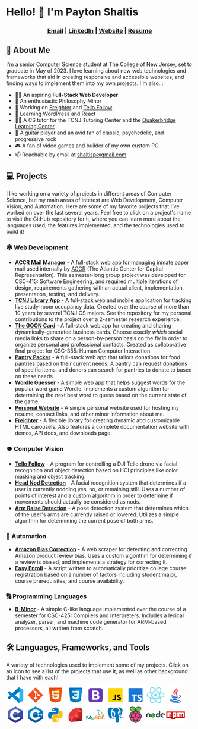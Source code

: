 # Hello! 👋 I'm Payton Shaltis

<div align="center" >

### <a href=mailto:shaltisp@gmail.com title="shaltisp@gmail.com">Email</a> | <a href="https://linkedin.com/in/paytonshaltis" title="paytonshaltis">LinkedIn</a> | <a href="https://paytonshaltis.com" title="paytonshaltis.com">Website</a> | <a href="https://paytonshaltis.com/public/resume.pdf" title="Hosted on paytonshaltis.com">Resume</a>

</div>

## 🧑 About Me

I'm a senior Computer Science student at The College of New Jersey, set to graduate in May of 2023. I love learning about new web technologies and frameworks that aid in creating responsive and accessible websites, and finding ways to implement them into my own projects. I'm also...

- 👨‍💻 An aspiring **Full-Stack Web Developer**
- 🤔 An enthusiastic Philosophy Minor
- 🔭 Working on [Freighter](https://github.com/paytonshaltis/freighter) and [Tello Follow](https://github.com/paytonshaltis/tello-follow)
- 🌱 Learning WordPress and React
- 👨‍🏫 A CS tutor for the TCNJ Tutoring Center and the [Quakerbridge Learning Center](https://www.quaker-bridge.org/#/)
- 🎸 A guitar player and an avid fan of classic, psychedelic, and progressive rock
- 🎮 A fan of video games and builder of my own custom PC
- 📫 Reachable by email at shaltisp@gmail.com

## 💻 Projects

I like working on a variety of projects in different areas of Computer Science, but my main areas of interest are Web Development, Computer Vision, and Automation. Here are some of my favorite projects that I've worked on over the last several years. Feel free to click on a project's name to visit the GitHub repository for it, where you can learn more about the languages used, the features implemented, and the technologies used to build it!

### 🕸 Web Development

- **[ACCR Mail Manager]()** - A full-stack web app for managing inmate paper mail used internally by [ACCR](https://www.atlanticcenter.org/) (The Atlantic Center for Capital Representation). This semester-long group project was developed for CSC-415: Software Engineering, and required multiple iterations of design, requirements gathering with an actual client, implementation, presentation, testing, and delivery.
- **[TCNJ Library App](https://github.com/paytonshaltis/tcnj-library-app)** - A full-stack web and mobile application for tracking live study-room occupancy data. Created over the course of more than 10 years by several TCNJ CS majors. See the repository for my personal contributions to the project over a 2-semester research experience.
- **[The GOON Card](https://github.com/sderacy/gooncard)** - A full-stack web app for creating and sharing dynamically-generated business cards. Choose exactly _which_ social media links to share on a person-by-person basis on the fly in order to organize personal and professional contacts. Created as collaborative final project for CSC-355: Human Computer Interaction.
- **[Pantry Packer](https://github.com/paytonshaltis/pantry-packer)** - A full-stack web app that tailors donations for food pantries based on their current needs. A pantry can request donations of specific items, and donors can search for pantries to donate to based on these needs.
- **[Wordle Guesser](https://github.com/paytonshaltis/wordle-guesser)** - A simple web app that helps suggest words for the popular word game Wordle. Implements a custom algorithm for determining the next best word to guess based on the current state of the game.
- **[Personal Website](https://github.com/paytonshaltis/personal-site)** - A simple personal website used for hosting my resume, contact links, and other minor information about me.
- **[Freighter](https://github.com/paytonshaltis/freighter)** - A flexible library for creating dynamic abd customizable HTML carousels. Also features a complete documentation website with demos, API docs, and downloads page.

### 👁 Computer Vision

- **[Tello Follow](https://github.com/paytonshaltis/tello-follow)** - A program for controlling a DJI Tello drone via facial recognition and object detection based on HCI principles like color masking and object tracking.
- **[Head Nod Detection](https://github.com/paytonshaltis/head-nod-detection)** - A facial recognition system that determines if a user is currently nodding yes, no, or remaining still. Uses a number of points of interest and a custom algorithm in order to determine if movements should actually be considered as nods.
- **[Arm Raise Detection](https://github.com/paytonshaltis/arm-raise-detection)** - A pose detection system that determines which of the user's arms are currently raised or lowered. Utilizes a simple algorithm for determining the current pose of both arms.

### 🤖 Automation

- **[Amazon Bias Correction](https://github.com/paytonshaltis/amazon-bias-correction)** - A web scraper for detecting and correcting Amazon product review bias. Uses a custom algorithm for determining if a review is biased, and implements a strategy for correcting it.
- **[Easy Enroll](https://github.com/paytonshaltis/easy-enroll)** - A script written to automatically prioritize college course registration based on a number of factors including student major, course prerequisites, and course availability.

### 🔠 Programming Languages

- **[B-Minor](https://github.com/paytonshaltis/b-minor)** - A simple C-like language implemented over the course of a semester for CSC-425: Compilers and Interpreters. Includes a lexical analyzer, parser, and machine code generator for ARM-based processors, all written from scratch.

## 🛠️ Languages, Frameworks, and Tools

A variety of technologies used to implement some of my projects. Click on an icon to see a list of the projects that use it, as well as other background that I have with each!

[<img src="./icons/vscode.svg" style="width: 50px"></img>](./vscode-projects.md)
[<img src="./icons/git.svg" style="width: 50px"></img>](./git-projects.md)
[<img src="./icons/html.svg" style="width: 50px"></img>](./html-projects.md)
[<img src="./icons/css.svg" style="width: 50px"></img>](./css-projects.md)
[<img src="./icons/bootstrap.svg" style="width: 50px"></img>](./bootstrap-projects.md)
[<img src="./icons/javascript.svg" style="width: 50px"></img>](./javascript-projects.md)
[<img src="./icons/typescript.svg" style="width: 50px"></img>](./typescript-projects.md)
[<img src="./icons/react.svg" style="width: 50px"></img>](./react-projects.md)
[<img src="./icons/java.svg" style="width: 50px"></img>](./java-projects.md)
[<img src="./icons/c.svg" style="width: 50px"></img>](./c-projects.md)
[<img src="./icons/c++.svg" style="width: 50px"></img>](./c++-projects.md)
[<img src="./icons/python.svg" style="width: 50px"></img>](./python-projects.md)
[<img src="./icons/ruby.svg" style="width: 50px"></img>](./ruby-projects.md)
[<img src="./icons/mysql.svg" style="width: 50px"></img>](./mysql-projects.md)
[<img src="./icons/postgresql.svg" style="width: 50px"></img>](./postgresql-projects.md)
[<img src="./icons/raspberry-pi.svg" style="width: 50px"></img>](./raspberry-pi-projects.md)
[<img src="./icons/nodejs.svg" style="width: 50px"></img>](./nodejs-projects.md)
[<img src="./icons/npm.svg" style="width: 50px"></img>](./npm-projects.md)
